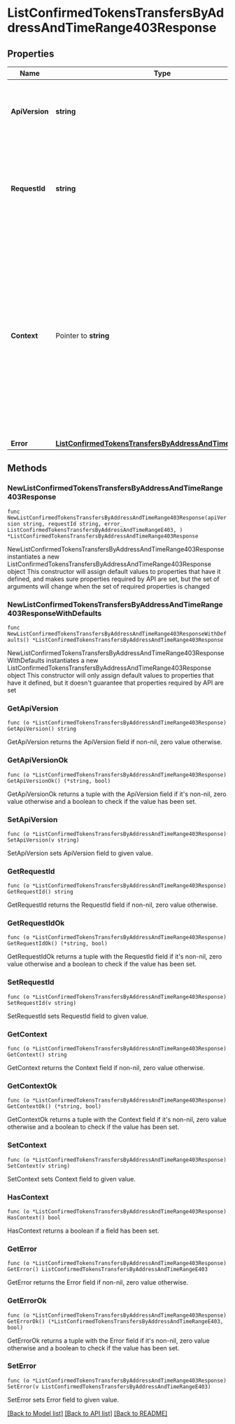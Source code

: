 # ListConfirmedTokensTransfersByAddressAndTimeRange403Response

## Properties

Name | Type | Description | Notes
------------ | ------------- | ------------- | -------------
**ApiVersion** | **string** | Specifies the version of the API that incorporates this endpoint. | 
**RequestId** | **string** | Defines the ID of the request. The &#x60;requestId&#x60; is generated by Crypto APIs and it&#39;s unique for every request. | 
**Context** | Pointer to **string** | In batch situations the user can use the context to correlate responses with requests. This property is present regardless of whether the response was successful or returned as an error. &#x60;context&#x60; is specified by the user. | [optional] 
**Error** | [**ListConfirmedTokensTransfersByAddressAndTimeRangeE403**](ListConfirmedTokensTransfersByAddressAndTimeRangeE403.md) |  | 

## Methods

### NewListConfirmedTokensTransfersByAddressAndTimeRange403Response

`func NewListConfirmedTokensTransfersByAddressAndTimeRange403Response(apiVersion string, requestId string, error_ ListConfirmedTokensTransfersByAddressAndTimeRangeE403, ) *ListConfirmedTokensTransfersByAddressAndTimeRange403Response`

NewListConfirmedTokensTransfersByAddressAndTimeRange403Response instantiates a new ListConfirmedTokensTransfersByAddressAndTimeRange403Response object
This constructor will assign default values to properties that have it defined,
and makes sure properties required by API are set, but the set of arguments
will change when the set of required properties is changed

### NewListConfirmedTokensTransfersByAddressAndTimeRange403ResponseWithDefaults

`func NewListConfirmedTokensTransfersByAddressAndTimeRange403ResponseWithDefaults() *ListConfirmedTokensTransfersByAddressAndTimeRange403Response`

NewListConfirmedTokensTransfersByAddressAndTimeRange403ResponseWithDefaults instantiates a new ListConfirmedTokensTransfersByAddressAndTimeRange403Response object
This constructor will only assign default values to properties that have it defined,
but it doesn't guarantee that properties required by API are set

### GetApiVersion

`func (o *ListConfirmedTokensTransfersByAddressAndTimeRange403Response) GetApiVersion() string`

GetApiVersion returns the ApiVersion field if non-nil, zero value otherwise.

### GetApiVersionOk

`func (o *ListConfirmedTokensTransfersByAddressAndTimeRange403Response) GetApiVersionOk() (*string, bool)`

GetApiVersionOk returns a tuple with the ApiVersion field if it's non-nil, zero value otherwise
and a boolean to check if the value has been set.

### SetApiVersion

`func (o *ListConfirmedTokensTransfersByAddressAndTimeRange403Response) SetApiVersion(v string)`

SetApiVersion sets ApiVersion field to given value.


### GetRequestId

`func (o *ListConfirmedTokensTransfersByAddressAndTimeRange403Response) GetRequestId() string`

GetRequestId returns the RequestId field if non-nil, zero value otherwise.

### GetRequestIdOk

`func (o *ListConfirmedTokensTransfersByAddressAndTimeRange403Response) GetRequestIdOk() (*string, bool)`

GetRequestIdOk returns a tuple with the RequestId field if it's non-nil, zero value otherwise
and a boolean to check if the value has been set.

### SetRequestId

`func (o *ListConfirmedTokensTransfersByAddressAndTimeRange403Response) SetRequestId(v string)`

SetRequestId sets RequestId field to given value.


### GetContext

`func (o *ListConfirmedTokensTransfersByAddressAndTimeRange403Response) GetContext() string`

GetContext returns the Context field if non-nil, zero value otherwise.

### GetContextOk

`func (o *ListConfirmedTokensTransfersByAddressAndTimeRange403Response) GetContextOk() (*string, bool)`

GetContextOk returns a tuple with the Context field if it's non-nil, zero value otherwise
and a boolean to check if the value has been set.

### SetContext

`func (o *ListConfirmedTokensTransfersByAddressAndTimeRange403Response) SetContext(v string)`

SetContext sets Context field to given value.

### HasContext

`func (o *ListConfirmedTokensTransfersByAddressAndTimeRange403Response) HasContext() bool`

HasContext returns a boolean if a field has been set.

### GetError

`func (o *ListConfirmedTokensTransfersByAddressAndTimeRange403Response) GetError() ListConfirmedTokensTransfersByAddressAndTimeRangeE403`

GetError returns the Error field if non-nil, zero value otherwise.

### GetErrorOk

`func (o *ListConfirmedTokensTransfersByAddressAndTimeRange403Response) GetErrorOk() (*ListConfirmedTokensTransfersByAddressAndTimeRangeE403, bool)`

GetErrorOk returns a tuple with the Error field if it's non-nil, zero value otherwise
and a boolean to check if the value has been set.

### SetError

`func (o *ListConfirmedTokensTransfersByAddressAndTimeRange403Response) SetError(v ListConfirmedTokensTransfersByAddressAndTimeRangeE403)`

SetError sets Error field to given value.



[[Back to Model list]](../README.md#documentation-for-models) [[Back to API list]](../README.md#documentation-for-api-endpoints) [[Back to README]](../README.md)


